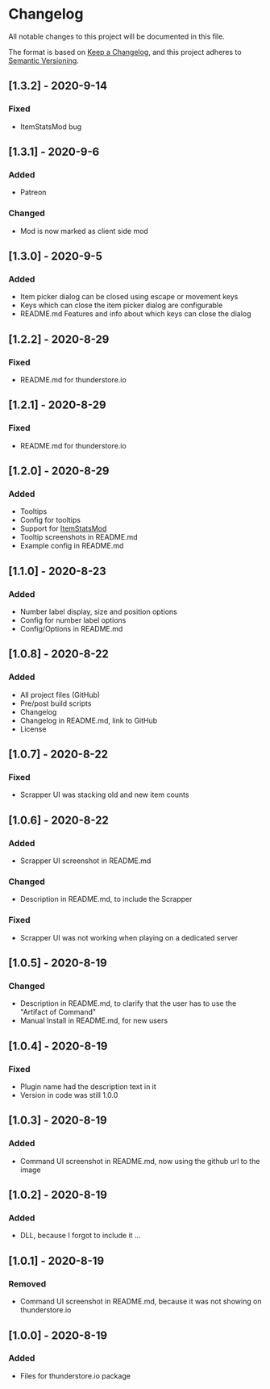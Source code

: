 # Changelog

All notable changes to this project will be documented in this file.

The format is based on [Keep a Changelog](https://keepachangelog.com/en/1.0.0/),
and this project adheres to [Semantic Versioning](https://semver.org/spec/v2.0.0.html).

## [1.3.2] - 2020-9-14
### Fixed
- ItemStatsMod bug

## [1.3.1] - 2020-9-6
### Added
- Patreon

### Changed
- Mod is now marked as client side mod

## [1.3.0] - 2020-9-5
### Added
- Item picker dialog can be closed using escape or movement keys
- Keys which can close the item picker dialog are configurable
- README.md Features and info about which keys can close the dialog

## [1.2.2] - 2020-8-29
### Fixed
- README.md for thunderstore.io

## [1.2.1] - 2020-8-29
### Fixed
- README.md for thunderstore.io

## [1.2.0] - 2020-8-29
### Added
- Tooltips
- Config for tooltips
- Support for [ItemStatsMod](https://thunderstore.io/package/ontrigger/ItemStatsMod/)
- Tooltip screenshots in README.md
- Example config in README.md

## [1.1.0] - 2020-8-23
### Added
- Number label display, size and position options
- Config for number label options
- Config/Options in README.md

## [1.0.8] - 2020-8-22
### Added
- All project files (GitHub)
- Pre/post build scripts
- Changelog
- Changelog in README.md, link to GitHub
- License

## [1.0.7] - 2020-8-22
### Fixed
- Scrapper UI was stacking old and new item counts

## [1.0.6] - 2020-8-22
### Added
- Scrapper UI screenshot in README.md

### Changed
- Description in README.md, to include the Scrapper

### Fixed
- Scrapper UI was not working when playing on a dedicated server

## [1.0.5] - 2020-8-19
### Changed
- Description in README.md, to clarify that the user has to use the "Artifact of Command"
- Manual Install in README.md, for new users

## [1.0.4] - 2020-8-19
### Fixed
- Plugin name had the description text in it
- Version in code was still 1.0.0

## [1.0.3] - 2020-8-19
### Added
- Command UI screenshot in README.md, now using the github url to the image

## [1.0.2] - 2020-8-19
### Added
- DLL, because I forgot to include it ...

## [1.0.1] - 2020-8-19
### Removed
- Command UI screenshot in README.md, because it was not showing on thunderstore.io

## [1.0.0] - 2020-8-19
### Added
- Files for thunderstore.io package
